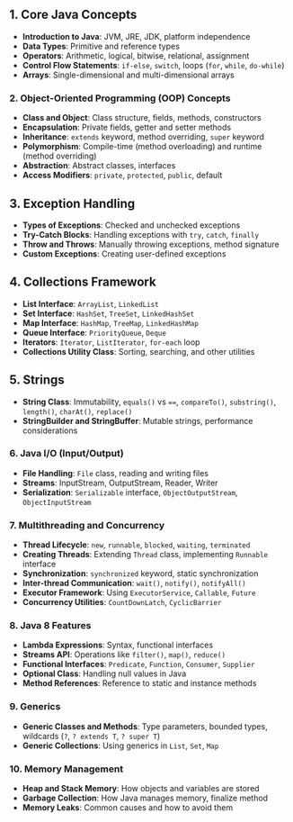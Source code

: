 ## 1. Core Java Concepts

- **Introduction to Java**: JVM, JRE, JDK, platform independence
- **Data Types**: Primitive and reference types
- **Operators**: Arithmetic, logical, bitwise, relational, assignment
- **Control Flow Statements**: `if-else`, `switch`, loops (`for`, `while`, `do-while`)
- **Arrays**: Single-dimensional and multi-dimensional arrays

### 2. **Object-Oriented Programming (OOP) Concepts**

- **Class and Object**: Class structure, fields, methods, constructors
- **Encapsulation**: Private fields, getter and setter methods
- **Inheritance**: `extends` keyword, method overriding, `super` keyword
- **Polymorphism**: Compile-time (method overloading) and runtime (method overriding)
- **Abstraction**: Abstract classes, interfaces
- **Access Modifiers**: `private`, `protected`, `public`, default

## 3. Exception Handling

- **Types of Exceptions**: Checked and unchecked exceptions
- **Try-Catch Blocks**: Handling exceptions with `try`, `catch`, `finally`
- **Throw and Throws**: Manually throwing exceptions, method signature
- **Custom Exceptions**: Creating user-defined exceptions

## 4. Collections Framework

- **List Interface**: `ArrayList`, `LinkedList`
- **Set Interface**: `HashSet`, `TreeSet`, `LinkedHashSet`
- **Map Interface**: `HashMap`, `TreeMap`, `LinkedHashMap`
- **Queue Interface**: `PriorityQueue`, `Deque`
- **Iterators**: `Iterator`, `ListIterator`, `for-each` loop
- **Collections Utility Class**: Sorting, searching, and other utilities

## 5. Strings

- **String Class**: Immutability, `equals()` vs `==`, `compareTo()`, `substring()`, `length()`, `charAt()`, `replace()`
- **StringBuilder and StringBuffer**: Mutable strings, performance considerations

### 6. **Java I/O (Input/Output)**

- **File Handling**: `File` class, reading and writing files
- **Streams**: InputStream, OutputStream, Reader, Writer
- **Serialization**: `Serializable` interface, `ObjectOutputStream`, `ObjectInputStream`

### 7. **Multithreading and Concurrency**

- **Thread Lifecycle**: `new`, `runnable`, `blocked`, `waiting`, `terminated`
- **Creating Threads**: Extending `Thread` class, implementing `Runnable` interface
- **Synchronization**: `synchronized` keyword, static synchronization
- **Inter-thread Communication**: `wait()`, `notify()`, `notifyAll()`
- **Executor Framework**: Using `ExecutorService`, `Callable`, `Future`
- **Concurrency Utilities**: `CountDownLatch`, `CyclicBarrier`

### 8. **Java 8 Features**

- **Lambda Expressions**: Syntax, functional interfaces
- **Streams API**: Operations like `filter()`, `map()`, `reduce()`
- **Functional Interfaces**: `Predicate`, `Function`, `Consumer`, `Supplier`
- **Optional Class**: Handling null values in Java
- **Method References**: Reference to static and instance methods

### 9. **Generics**

- **Generic Classes and Methods**: Type parameters, bounded types, wildcards (`?`, `? extends T`, `? super T`)
- **Generic Collections**: Using generics in `List`, `Set`, `Map`

### 10. **Memory Management**

- **Heap and Stack Memory**: How objects and variables are stored
- **Garbage Collection**: How Java manages memory, finalize method
- **Memory Leaks**: Common causes and how to avoid them